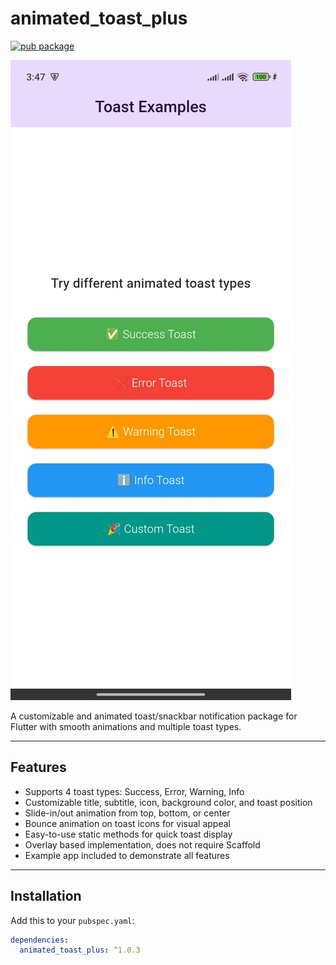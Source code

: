 
# animated_toast_plus

[![pub package](https://img.shields.io/pub/v/animated_toast_plus.svg)](https://pub.dev/packages/animated_toast_plus)

![Animated Toast Plus Demo](https://raw.githubusercontent.com/dev-mahmudulhasan/animated_toast_plus/main/assets/image.png)

A customizable and animated toast/snackbar notification package for Flutter with smooth animations and multiple toast types.


---

## Features

- Supports 4 toast types: Success, Error, Warning, Info
- Customizable title, subtitle, icon, background color, and toast position
- Slide-in/out animation from top, bottom, or center
- Bounce animation on toast icons for visual appeal
- Easy-to-use static methods for quick toast display
- Overlay based implementation, does not require Scaffold
- Example app included to demonstrate all features

---

## Installation

Add this to your `pubspec.yaml`:

```yaml
dependencies:
  animated_toast_plus: ^1.0.3
